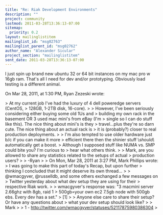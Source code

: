 ```yaml
---
title: "Re: Riak Development Environments"
description: ""
project: community
lastmod: 2011-03-28T13:36:13-07:00
sitemap:
  priority: 0.2
layout: mailinglistitem
mailinglist_id: "msg02763"
mailinglist_parent_id: "msg02762"
author_name: "Alexander Sicular"
project_section: "mailinglistitem"
sent_date: 2011-03-28T13:36:13-07:00
---
```



I just spin up brand new ubuntu 32 or 64 bit instances on my mac pro w 16gb 
ram. That's all I need for dev and/or prototyping. Obviously load testing is a 
different animal.


On Mar 28, 2011, at 1:30 PM, Ryan Zezeski wrote:

&gt; At my current job I've had the luxury of 4 dell poweredge servers (CentOS, 
&gt; 128GB, 1-2TB disk, 16-core).
&gt; 
&gt; However, I've been seriously considering either buying some old 1Us and 
&gt; building my own rack in the basement OR 3 used mac mini's from eBay (I'm 
&gt; single so I can do stuff like this). The nice thing about mini's is they 
&gt; travel...plus they're so darn cute. The nice thing about an actual rack is 
&gt; it is (probably?) closer to real production deployments.
&gt; 
&gt; I'm also tempted to use older hardware just b/c if you can make it more 
&gt; efficient there then the shinier stuff \\_should\\_ automatically get a boost. 
&gt; Although I supposed stuff like NUMA vs. SMP could bite you? I'm curious to 
&gt; hear what others think.
&gt; 
&gt; Mark, are you allowed to share any statistics related to the setups of actual 
&gt; production users?
&gt; 
&gt; -Ryan
&gt; 
&gt; On Mon, Mar 28, 2011 at 3:27 PM, Mark Phillips  wrote:
&gt; I was going to make this part of today's Recap, but upon further
&gt; thinking I concluded that it might deserve its own thread...
&gt; 
&gt; @wmacgyver, @russelldb, and some others exchanged a few messages on
&gt; Twitter yesterday about what dev setup they are using for their
&gt; respective Riak work.
&gt; 
&gt; wmacgyver's response was: "3 macmini server 2.66ghz with 8gb, raid 1
&gt; 500gb=your own ec2 7.5gb node with 500gb ebs. Every dev has a set."
&gt; [1]
&gt; 
&gt; Anyone else care to share their setup? Or have any questions about
&gt; what your dev setup should look like?
&gt; 
&gt; Mark
&gt; 
&gt; 1 - http://twitter.com/wmacgyver/statuses/52117875980386304
&gt; 
 

